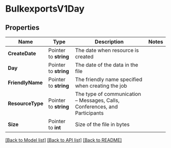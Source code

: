 # BulkexportsV1Day

## Properties

Name | Type | Description | Notes
------------ | ------------- | ------------- | -------------
**CreateDate** | Pointer to **string** | The date when resource is created |
**Day** | Pointer to **string** | The date of the data in the file |
**FriendlyName** | Pointer to **string** | The friendly name specified when creating the job |
**ResourceType** | Pointer to **string** | The type of communication – Messages, Calls, Conferences, and Participants |
**Size** | Pointer to **int** | Size of the file in bytes |

[[Back to Model list]](../README.md#documentation-for-models) [[Back to API list]](../README.md#documentation-for-api-endpoints) [[Back to README]](../README.md)


